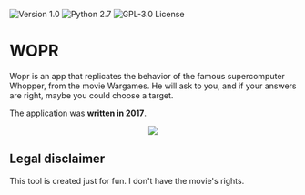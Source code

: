 ![[Version 1.0](https://github.com/R3nt0n)](http://img.shields.io/badge/version-v1.0-orange.svg)
![[Python 2.7](https://github.com/R3nt0n)](http://img.shields.io/badge/python-2.7-blue.svg)
![[GPL-3.0 License](https://github.com/R3nt0n)](https://img.shields.io/badge/license-GPL%203.0-brightgreen.svg)



# WOPR
Wopr is an app that replicates the behavior of the famous supercomputer Whopper, from the movie Wargames. He will ask to you, and if your answers are right, maybe you could choose a target.

The application was **written in 2017**.
  
  
<p align="center"><img src="https://github.com/R3nt0n/bopscrk/blob/master/img/example.gif" /></p>


## Legal disclaimer
This tool is created just for fun. I don't have the movie's rights.

